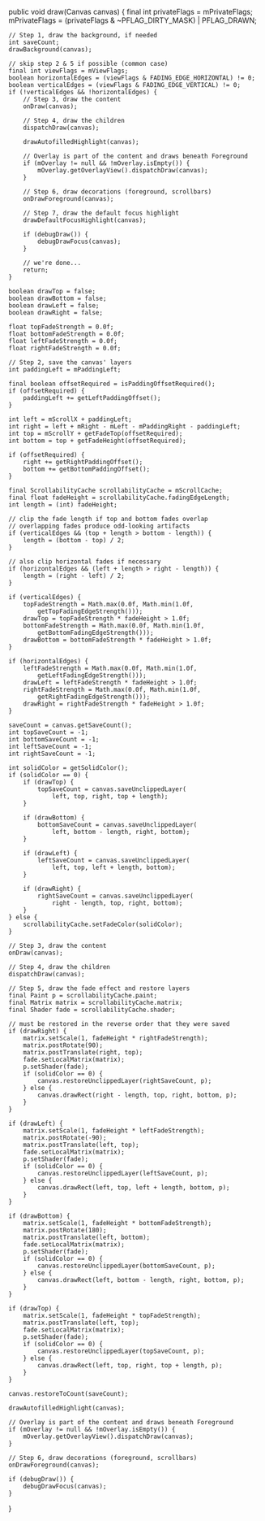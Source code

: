 public void draw(Canvas canvas) {
    final int privateFlags = mPrivateFlags;
    mPrivateFlags = (privateFlags & ~PFLAG_DIRTY_MASK) | PFLAG_DRAWN;

    // Step 1, draw the background, if needed
    int saveCount;
    drawBackground(canvas);

    // skip step 2 & 5 if possible (common case)
    final int viewFlags = mViewFlags;
    boolean horizontalEdges = (viewFlags & FADING_EDGE_HORIZONTAL) != 0;
    boolean verticalEdges = (viewFlags & FADING_EDGE_VERTICAL) != 0;
    if (!verticalEdges && !horizontalEdges) {
        // Step 3, draw the content
        onDraw(canvas);

        // Step 4, draw the children
        dispatchDraw(canvas);

        drawAutofilledHighlight(canvas);

        // Overlay is part of the content and draws beneath Foreground
        if (mOverlay != null && !mOverlay.isEmpty()) {
            mOverlay.getOverlayView().dispatchDraw(canvas);
        }

        // Step 6, draw decorations (foreground, scrollbars)
        onDrawForeground(canvas);

        // Step 7, draw the default focus highlight
        drawDefaultFocusHighlight(canvas);

        if (debugDraw()) {
            debugDrawFocus(canvas);
        }

        // we're done...
        return;
    }

    boolean drawTop = false;
    boolean drawBottom = false;
    boolean drawLeft = false;
    boolean drawRight = false;

    float topFadeStrength = 0.0f;
    float bottomFadeStrength = 0.0f;
    float leftFadeStrength = 0.0f;
    float rightFadeStrength = 0.0f;

    // Step 2, save the canvas' layers
    int paddingLeft = mPaddingLeft;

    final boolean offsetRequired = isPaddingOffsetRequired();
    if (offsetRequired) {
        paddingLeft += getLeftPaddingOffset();
    }

    int left = mScrollX + paddingLeft;
    int right = left + mRight - mLeft - mPaddingRight - paddingLeft;
    int top = mScrollY + getFadeTop(offsetRequired);
    int bottom = top + getFadeHeight(offsetRequired);

    if (offsetRequired) {
        right += getRightPaddingOffset();
        bottom += getBottomPaddingOffset();
    }

    final ScrollabilityCache scrollabilityCache = mScrollCache;
    final float fadeHeight = scrollabilityCache.fadingEdgeLength;
    int length = (int) fadeHeight;

    // clip the fade length if top and bottom fades overlap
    // overlapping fades produce odd-looking artifacts
    if (verticalEdges && (top + length > bottom - length)) {
        length = (bottom - top) / 2;
    }

    // also clip horizontal fades if necessary
    if (horizontalEdges && (left + length > right - length)) {
        length = (right - left) / 2;
    }

    if (verticalEdges) {
        topFadeStrength = Math.max(0.0f, Math.min(1.0f,
            getTopFadingEdgeStrength()));
        drawTop = topFadeStrength * fadeHeight > 1.0f;
        bottomFadeStrength = Math.max(0.0f, Math.min(1.0f,
            getBottomFadingEdgeStrength()));
        drawBottom = bottomFadeStrength * fadeHeight > 1.0f;
    }

    if (horizontalEdges) {
        leftFadeStrength = Math.max(0.0f, Math.min(1.0f,
            getLeftFadingEdgeStrength()));
        drawLeft = leftFadeStrength * fadeHeight > 1.0f;
        rightFadeStrength = Math.max(0.0f, Math.min(1.0f,
            getRightFadingEdgeStrength()));
        drawRight = rightFadeStrength * fadeHeight > 1.0f;
    }

    saveCount = canvas.getSaveCount();
    int topSaveCount = -1;
    int bottomSaveCount = -1;
    int leftSaveCount = -1;
    int rightSaveCount = -1;

    int solidColor = getSolidColor();
    if (solidColor == 0) {
        if (drawTop) {
            topSaveCount = canvas.saveUnclippedLayer(
                left, top, right, top + length);
        }

        if (drawBottom) {
            bottomSaveCount = canvas.saveUnclippedLayer(
                left, bottom - length, right, bottom);
        }

        if (drawLeft) {
            leftSaveCount = canvas.saveUnclippedLayer(
                left, top, left + length, bottom);
        }

        if (drawRight) {
            rightSaveCount = canvas.saveUnclippedLayer(
                right - length, top, right, bottom);
        }
    } else {
        scrollabilityCache.setFadeColor(solidColor);
    }

    // Step 3, draw the content
    onDraw(canvas);

    // Step 4, draw the children
    dispatchDraw(canvas);

    // Step 5, draw the fade effect and restore layers
    final Paint p = scrollabilityCache.paint;
    final Matrix matrix = scrollabilityCache.matrix;
    final Shader fade = scrollabilityCache.shader;

    // must be restored in the reverse order that they were saved
    if (drawRight) {
        matrix.setScale(1, fadeHeight * rightFadeStrength);
        matrix.postRotate(90);
        matrix.postTranslate(right, top);
        fade.setLocalMatrix(matrix);
        p.setShader(fade);
        if (solidColor == 0) {
            canvas.restoreUnclippedLayer(rightSaveCount, p);
        } else {
            canvas.drawRect(right - length, top, right, bottom, p);
        }
    }

    if (drawLeft) {
        matrix.setScale(1, fadeHeight * leftFadeStrength);
        matrix.postRotate(-90);
        matrix.postTranslate(left, top);
        fade.setLocalMatrix(matrix);
        p.setShader(fade);
        if (solidColor == 0) {
            canvas.restoreUnclippedLayer(leftSaveCount, p);
        } else {
            canvas.drawRect(left, top, left + length, bottom, p);
        }
    }

    if (drawBottom) {
        matrix.setScale(1, fadeHeight * bottomFadeStrength);
        matrix.postRotate(180);
        matrix.postTranslate(left, bottom);
        fade.setLocalMatrix(matrix);
        p.setShader(fade);
        if (solidColor == 0) {
            canvas.restoreUnclippedLayer(bottomSaveCount, p);
        } else {
            canvas.drawRect(left, bottom - length, right, bottom, p);
        }
    }

    if (drawTop) {
        matrix.setScale(1, fadeHeight * topFadeStrength);
        matrix.postTranslate(left, top);
        fade.setLocalMatrix(matrix);
        p.setShader(fade);
        if (solidColor == 0) {
            canvas.restoreUnclippedLayer(topSaveCount, p);
        } else {
            canvas.drawRect(left, top, right, top + length, p);
        }
    }

    canvas.restoreToCount(saveCount);

    drawAutofilledHighlight(canvas);

    // Overlay is part of the content and draws beneath Foreground
    if (mOverlay != null && !mOverlay.isEmpty()) {
        mOverlay.getOverlayView().dispatchDraw(canvas);
    }

    // Step 6, draw decorations (foreground, scrollbars)
    onDrawForeground(canvas);

    if (debugDraw()) {
        debugDrawFocus(canvas);
    }
}
